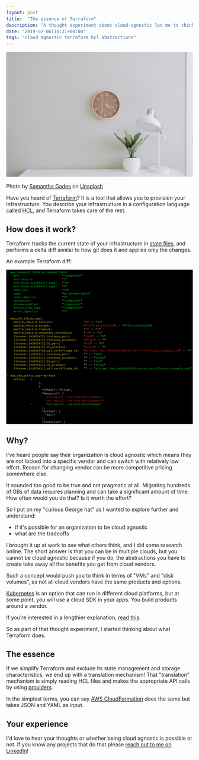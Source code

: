 ```yaml
---
layout: post
title:  "The essence of Terraform"
description: "A thought experiment about cloud-agnostic led me to think about what Terraform really does"
date: "2019-07-06T16:21+00:00"
tags: "cloud agnostic terraform hcl abstractions"
---
```


![The essence of Terraform](/assets/images/posts/the-essence-of-terraform.jpg "The essence of Terraform")

Photo by [Samantha Gades](https://unsplash.com/@srosinger3997?utm_source=unsplash&utm_medium=referral&utm_content=creditCopyText) on [Unsplash](https://unsplash.com/search/photos/perfect?utm_source=unsplash&utm_medium=referral&utm_content=creditCopyText)

Have you heard of [Terraform](https://www.terraform.io/)? It is a tool that allows you to provision your infrastructure. You describe your infrastructure in a configuration language called [HCL](https://www.terraform.io/docs/configuration/syntax.html), and Terraform takes care of the rest.

## How does it work?

Terraform tracks the current state of your infrastructure in [state files](https://www.terraform.io/docs/state/index.html), and performs a delta diff similar to how git does it and applies only the changes.

An example Terraform diff:

![An example Terraform diff](/assets/images/posts/terraform-plan.png "An example Terraform diff")

## Why?

I've heard people say their organization is cloud agnostic which  means they are not locked into a specific vendor and can switch with relatively low effort. Reason for changing vendor can be more competitive pricing somewhere else.

It sounded too good to be true and not pragmatic at all. Migrating hundreds of GBs of data requires planning and can take a significant amount of time. How often would you do that? Is it worth the effort?

So I put on my "curious George hat" as I wanted to explore further and understand:

* if it's possible for an organization to be cloud agnostic
* what are the tradeoffs

I brought it up at work to see what others think, and I did some research online. The short answer is that you can be in multiple clouds, but you cannot be cloud agnostic because if you do, the abstractions you have to create take away all the benefits you get from cloud vendors.

Such a concept would push you to think in terms of "VMs" and "disk volumes", as not all cloud vendors have the same products and options.

[Kubernetes](https://kubernetes.io/) is an option that can run in different cloud platforms, but at some point, you will use a cloud SDK in your apps. You build products around a vendor.

If you're interested in a lengthier explanation, [read this](https://www.finextra.com/blogposting/16840/cloud-native-vs-cloud-agnostic-what-conundrum-behind-the-hype).

So as part of that thought experiment, I started thinking about what Terraform does.

## The essence

If we simplify Terraform and exclude its state management and storage characteristics, we end up with a translation mechanism! That "translation" mechanism is simply reading HCL files and makes the appropriate API calls by using [providers](https://www.terraform.io/docs/configuration/providers.html).

In the simplest terms, you can say [AWS CloudFormation](https://aws.amazon.com/cloudformation/) does the same but takes JSON and YAML as input.

## Your experience

I'd love to hear your thoughts or whether being cloud agnostic is possible or not. If you know any projects that do that please [reach out to me on LinkedIn](https://www.linkedin.com/in/george-g-279883115/)!
